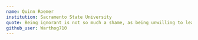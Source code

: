 ```yaml
---
name: Quinn Roemer
institution: Sacramento State University
quote: Being ignorant is not so much a shame, as being unwilling to learn
github_user: Warthog710
---
```

